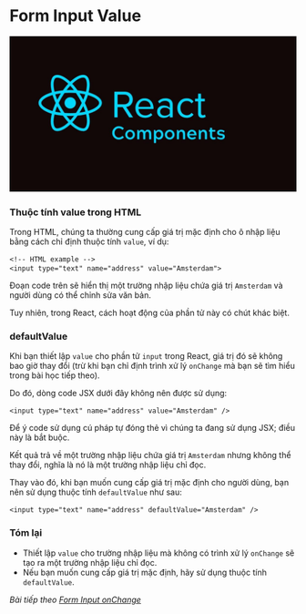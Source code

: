 # Form Input Value

![Create-HTML-1](images/ss17.jpg) 

### Thuộc tính value trong HTML

Trong HTML, chúng ta thường cung cấp giá trị mặc định cho ô nhập liệu bằng cách chỉ định thuộc tính `value`, ví dụ:

```
<!-- HTML example -->
<input type="text" name="address" value="Amsterdam">
```

Đoạn code trên sẽ hiển thị một trường nhập liệu chứa giá trị `Amsterdam` và người dùng có thể chỉnh sửa văn bản.

Tuy nhiên, trong React, cách hoạt động của phần tử này có chút khác biệt.

### defaultValue

Khi bạn thiết lập `value` cho phần tử `input` trong React, giá trị đó sẽ không bao giờ thay đổi (trừ khi bạn chỉ định trình xử lý `onChange` mà bạn sẽ tìm hiểu trong bài học tiếp theo).

Do đó, dòng code JSX dưới đây không nên được sử dụng:

```
<input type="text" name="address" value="Amsterdam" />
```

Để ý code sử dụng cú pháp tự đóng thẻ vì chúng ta đang sử dụng JSX; điều này là bắt buộc.

Kết quả trả về một trường nhập liệu chứa giá trị `Amsterdam` nhưng không thể thay đổi, nghĩa là nó là một trường nhập liệu chỉ đọc.

Thay vào đó, khi bạn muốn cung cấp giá trị mặc định cho người dùng, bạn nên sử dụng thuộc tính `defaultValue` như sau:

```
<input type="text" name="address" defaultValue="Amsterdam" />
```

### Tóm lại

- Thiết lập `value` cho trường nhập liệu mà không có trình xử lý `onChange` sẽ tạo ra một trường nhập liệu chỉ đọc.
- Nếu bạn muốn cung cấp giá trị mặc định, hãy sử dụng thuộc tính `defaultValue`.

*Bài tiếp theo [Form Input onChange](/lesson/session/session_54_form_input_onchange.md)*